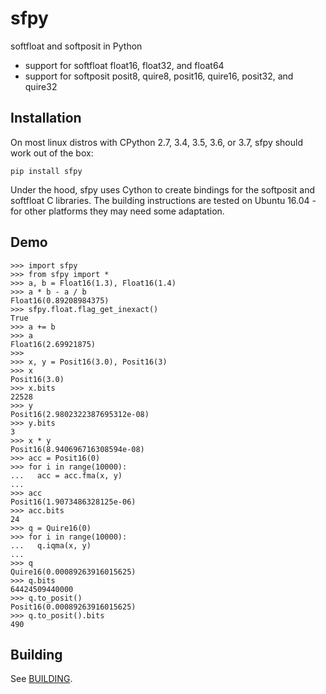 # sfpy
softfloat and softposit in Python
  * support for softfloat float16, float32, and float64
  * support for softposit posit8, quire8, posit16, quire16, posit32, and quire32

## Installation
On most linux distros with CPython 2.7, 3.4, 3.5, 3.6, or 3.7, sfpy should work out of the box:

```
pip install sfpy
```

Under the hood, sfpy uses Cython to create bindings for the softposit and softfloat C libraries.
The building instructions are tested on Ubuntu 16.04 - for other platforms they may need some
adaptation.

## Demo
```
>>> import sfpy
>>> from sfpy import *
>>> a, b = Float16(1.3), Float16(1.4)
>>> a * b - a / b
Float16(0.89208984375)
>>> sfpy.float.flag_get_inexact()
True
>>> a += b
>>> a
Float16(2.69921875)
>>>
>>> x, y = Posit16(3.0), Posit16(3)
>>> x
Posit16(3.0)
>>> x.bits
22528
>>> y
Posit16(2.9802322387695312e-08)
>>> y.bits
3
>>> x * y
Posit16(8.940696716308594e-08)
>>> acc = Posit16(0)
>>> for i in range(10000):
...   acc = acc.fma(x, y)
... 
>>> acc
Posit16(1.9073486328125e-06)
>>> acc.bits
24
>>> q = Quire16(0)
>>> for i in range(10000):
...   q.iqma(x, y)
... 
>>> q
Quire16(0.00089263916015625)
>>> q.bits
64424509440000
>>> q.to_posit()
Posit16(0.00089263916015625)
>>> q.to_posit().bits
490
```

## Building
See [BUILDING](https://github.com/billzorn/sfpy/blob/master/BUILDING.md).
